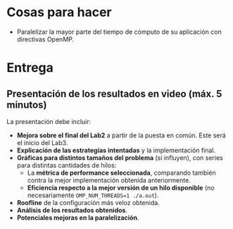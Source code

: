 # Cosas para hacer

- Paralelizar la mayor parte del tiempo de cómputo de su aplicación con directivas OpenMP.

# Entrega

## Presentación de los resultados en video (máx. 5 minutos)

La presentación debe incluir:

- **Mejora sobre el final del Lab2** a partir de la puesta en común. Este será el inicio del Lab3.
- **Explicación de las estrategias intentadas** y la implementación final.
- **Gráficas para distintos tamaños del problema** (si influyen), con series para distintas cantidades de hilos:
  - La **métrica de performance seleccionada**, comparando también contra la mejor implementación obtenida anteriormente.
  - **Eficiencia respecto a la mejor versión de un hilo disponible** (no necesariamente `OMP_NUM_THREADS=1 ./a.out`).
- **Roofline** de la configuración más veloz obtenida.
- **Análisis de los resultados obtenidos**.
- **Potenciales mejoras en la paralelización**.

